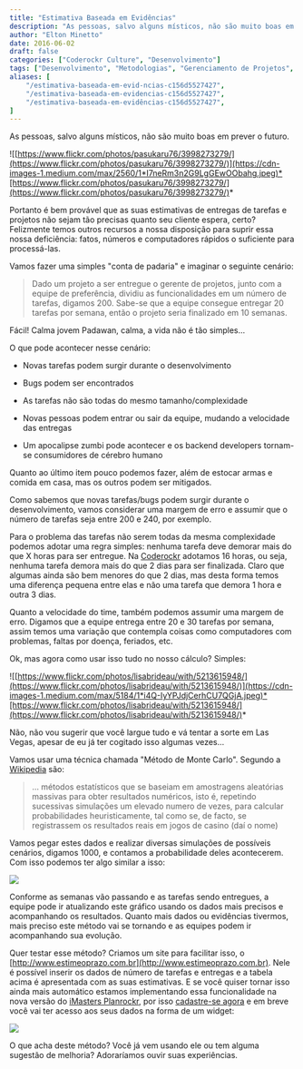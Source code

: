 ```yaml
---
title: "Estimativa Baseada em Evidências"
description: "As pessoas, salvo alguns místicos, não são muito boas em prever o futuro..."
author: "Elton Minetto"
date: 2016-06-02
draft: false
categories: ["Coderockr Culture", "Desenvolvimento"]
tags: ["Desenvolvimento", "Metodologias", "Gerenciamento de Projetos", "Ferramentas"]
aliases: [
    "/estimativa-baseada-em-evid-ncias-c156d5527427",
    "/estimativa-baseada-em-evidencias-c156d5527427",
    "/estimativa-baseada-em-evidências-c156d5527427",
]
---
```


As pessoas, salvo alguns místicos, não são muito boas em prever o futuro.

![[https://www.flickr.com/photos/pasukaru76/3998273279/](https://www.flickr.com/photos/pasukaru76/3998273279/)](https://cdn-images-1.medium.com/max/2560/1*I7neRm3n2G9LgGEwOObahg.jpeg)*[https://www.flickr.com/photos/pasukaru76/3998273279/](https://www.flickr.com/photos/pasukaru76/3998273279/)*

Portanto é bem provável que as suas estimativas de entregas de tarefas e projetos não sejam tão precisas quanto seu cliente espera, certo? Felizmente temos outros recursos a nossa disposição para suprir essa nossa deficiência: fatos, números e computadores rápidos o suficiente para processá-las.

Vamos fazer uma simples "conta de padaria" e imaginar o seguinte cenário:

> Dado um projeto a ser entregue o gerente de projetos, junto com a equipe de preferência, dividiu as funcionalidades em um número de tarefas, digamos 200. Sabe-se que a equipe consegue entregar 20 tarefas por semana, então o projeto seria finalizado em 10 semanas.

Fácil! Calma jovem Padawan, calma, a vida não é tão simples…

O que pode acontecer nesse cenário:

* Novas tarefas podem surgir durante o desenvolvimento

* Bugs podem ser encontrados

* As tarefas não são todas do mesmo tamanho/complexidade

* Novas pessoas podem entrar ou sair da equipe, mudando a velocidade das entregas

* Um apocalipse zumbi pode acontecer e os backend developers tornam-se consumidores de cérebro humano

Quanto ao último item pouco podemos fazer, além de estocar armas e comida em casa, mas os outros podem ser mitigados.

Como sabemos que novas tarefas/bugs podem surgir durante o desenvolvimento, vamos considerar uma margem de erro e assumir que o número de tarefas seja entre 200 e 240, por exemplo.

Para o problema das tarefas não serem todas da mesma complexidade podemos adotar uma regra simples: nenhuma tarefa deve demorar mais do que X horas para ser entregue. Na [Coderockr](http://coderockr.com) adotamos 16 horas, ou seja, nenhuma tarefa demora mais do que 2 dias para ser finalizada. Claro que algumas ainda são bem menores do que 2 dias, mas desta forma temos uma diferença pequena entre elas e não uma tarefa que demora 1 hora e outra 3 dias.

Quanto a velocidade do time, também podemos assumir uma margem de erro. Digamos que a equipe entrega entre 20 e 30 tarefas por semana, assim temos uma variação que contempla coisas como computadores com problemas, faltas por doença, feriados, etc.

Ok, mas agora como usar isso tudo no nosso cálculo? Simples:

![[https://www.flickr.com/photos/lisabrideau/with/5213615948/](https://www.flickr.com/photos/lisabrideau/with/5213615948/)](https://cdn-images-1.medium.com/max/5184/1*i4Q-IyYPJdjCerhCU7QGjA.jpeg)*[https://www.flickr.com/photos/lisabrideau/with/5213615948/](https://www.flickr.com/photos/lisabrideau/with/5213615948/)*

Não, não vou sugerir que você largue tudo e vá tentar a sorte em Las Vegas, apesar de eu já ter cogitado isso algumas vezes…

Vamos usar uma técnica chamada "Método de Monte Carlo". Segundo a [Wikipedia](https://pt.wikipedia.org/wiki/Método_de_Monte_Carlo) são:

> … métodos estatísticos que se baseiam em amostragens aleatórias massivas para obter resultados numéricos, isto é, repetindo sucessivas simulações um elevado numero de vezes, para calcular probabilidades heuristicamente, tal como se, de facto, se registrassem os resultados reais em jogos de casino (daí o nome)

Vamos pegar estes dados e realizar diversas simulações de possíveis cenários, digamos 1000, e contamos a probabilidade deles acontecerem. Com isso podemos ter algo similar a isso:

![](https://cdn-images-1.medium.com/max/2398/1*ezArcqj65E2BHD4DseC7KQ.png)

Conforme as semanas vão passando e as tarefas sendo entregues, a equipe pode ir atualizando este gráfico usando os dados mais precisos e acompanhando os resultados. Quanto mais dados ou evidências tivermos, mais preciso este método vai se tornando e as equipes podem ir acompanhando sua evolução.

Quer testar esse método? Criamos um site para facilitar isso, o [http://www.estimeoprazo.com.br](http://www.estimeoprazo.com.br). Nele é possível inserir os dados de número de tarefas e entregas e a tabela acima é apresentada com as suas estimativas. E se você quiser tornar isso ainda mais automático estamos implementando essa funcionalidade na nova versão do [iMasters Planrockr](http://planrockr.com), por isso [cadastre-se agora](https://app.planrockr.com/app/#/signup) e em breve você vai ter acesso aos seus dados na forma de um widget:

![](https://cdn-images-1.medium.com/max/2000/1*EI0NS5YgMd-xrYETtkBMXw.png)

O que acha deste método? Você já vem usando ele ou tem alguma sugestão de melhoria? Adoraríamos ouvir suas experiências.
